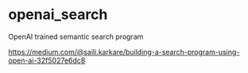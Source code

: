 # openai_search
OpenAI trained semantic search program

https://medium.com/@saili.karkare/building-a-search-program-using-open-ai-32f5027e6dc8 
